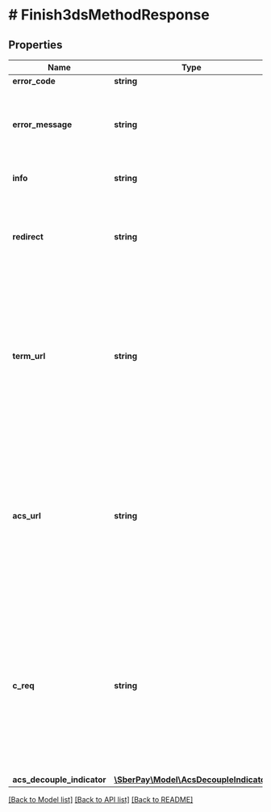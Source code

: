 # # Finish3dsMethodResponse

## Properties

Name | Type | Description | Notes
------------ | ------------- | ------------- | -------------
**error_code** | **string** | Код ошибки |
**error_message** | **string** | Описание ошибки на языке, переданном в параметре language в запросе | [optional]
**info** | **string** | Сообщение для отображения Плательщику | [optional]
**redirect** | **string** | Адрес возврата после совершения оплаты - returnUrl или failUrl (в зависиомсти от результата) | [optional]
**term_url** | **string** | URL адрес Клиента для возврата после проведения 3-D Secure аутентификации Плательщика. Обязателен, если используется платёжная страница на стороне Клиента и 3DS Server Банка | [optional]
**acs_url** | **string** | Адрес ACS Банка-эмитента для проведения 3-D Secure аутентификации Карты Плательщика. Не используется при платежах, не требующих дополнительной аутентификации на ACS Банка-эмитента. | [optional]
**c_req** | **string** | Сообщение Challenge Request для проведения 3-D Secure аутентификации Карты Плательщика по протоколу 3-D Secure 2.x.x. Не используется при платежах, не требующих дополнительной аутентификации на ACS Банка-эмитента. | [optional]
**acs_decouple_indicator** | [**\SberPay\Model\AcsDecoupleIndicator**](AcsDecoupleIndicator.md) |  | [optional]

[[Back to Model list]](../../README.md#models) [[Back to API list]](../../README.md#endpoints) [[Back to README]](../../README.md)
